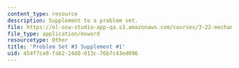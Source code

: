 ```yaml
---
content_type: resource
description: Supplement to a problem set.
file: https://ol-ocw-studio-app-qa.s3.amazonaws.com/courses/3-22-mechanical-behavior-of-materials-spring-2008/454f7ce0fab224d8013c76b7c43ed096_3_1.xls
file_type: application/msword
resourcetype: Other
title: 'Problem Set #3 Supplement #1'
uid: 454f7ce0-fab2-24d8-013c-76b7c43ed096
---
```

